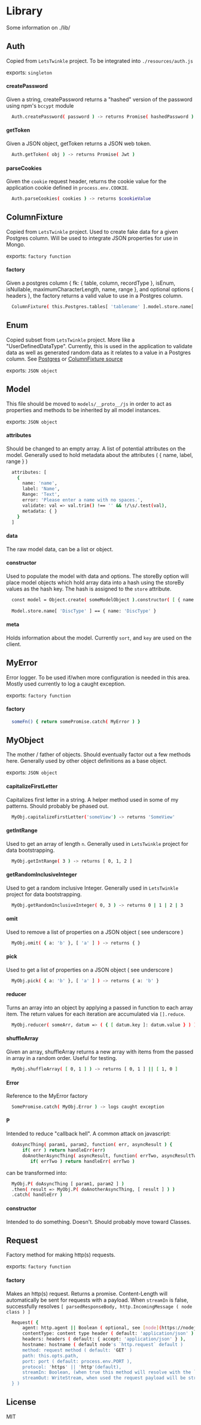 # Library

Some information on ./lib/

## Auth
  Copied from `LetsTwinkle` project.  To be integrated into `./resources/auth.js`
  
  exports: `singleton`
  
  #### createPassword
  Given a string, createPassword returns a "hashed" version of the password using npm's `bccypt` module
  ```sh
    Auth.createPassword( password ) -> returns Promise( hashedPassword )
  ```
  
  #### getToken
  Given a JSON object, getToken returns a JSON web token.
  ```sh
    Auth.getToken( obj ) -> returns Promise( Jwt )
  ```
  
  #### parseCookies
  Given the `cookie` request header, returns the cookie value for the application cookie defined in `process.env.COOKIE`.
  ```sh
    Auth.parseCookies( cookies ) -> returns $cookieValue
  ```
  
## ColumnFixture
  Copied from `LetsTwinkle` project.  Used to create fake data for a given Postgres column.  Will be used to integrate JSON properties for use in Mongo.
  
  exports: `factory function`
  
  #### factory
  Given a postgres column { fk: { table, column, recordType }, isEnum, isNullable, maximumCharacterLength, name, range }, and optional options { headers }, the factory returns a valid value to use in a Postgres column.
  ```sh
    ColumnFixture( this.Postgres.tables[ 'tablename' ].model.store.name[ 'columnname' ] ) -> returns Promise( value )
  ```
  
## Enum
  Copied subset from `LetsTwinkle` project.  More like a "UserDefinedDataType".  Currently, this is used in the application to validate data as well as generated random data as it relates to a value in a Postgres column.  See [Postgres](../dal/README.md) or [ColumnFixture source](./ColumnFixture.js)
  
  exports: `JSON object`
  
  ## Model
  This file should be moved to `models/__proto__/js` in order to act as properties and methods to be inherited by all model instances.
  
  exports: `JSON object`
  
  #### attributes
  Should be changed to an empty array.  A list of potential attributes on the model.  Generally used to hold metadata about the attributes ( { name, label, range } )
  ```sh
    attributes: [
      {
        name: 'name',
        label: 'Name',
        Range: 'Text',
        error: 'Please enter a name with no spaces.',
        validate: val => val.trim() !== '' && !/\s/.test(val),
        metadata: { }
      }
    ] 
  ```
  
  #### data
  The raw model data, can be a list or object.
  
  #### constructor
  Used to populate the model with data and options.  The storeBy option will place model objects which hold array data into a hash using the storeBy values as the hash key.  The hash is assigned to the `store` attribute.
  ```sh
    const model = Object.create( someModelObject ).constructor( [ { name: 'DiscType' } ], storeBy: [ 'name' ] )
    
    Model.store.name[ 'DiscType' ] == { name: 'DiscType' }
  ```
  
  #### meta
  Holds information about the model.  Currently `sort`, and `key` are used on the client.
  
## MyError
  Error logger.  To be used if/when more configuration is needed in this area.  Mostly used currently to log a caught exception.
  
  exports: `factory function`
  
  #### factory
  ```sh
    someFn() { return somePromise.catch( MyError ) }
  ```

## MyObject
  The mother / father of objects.  Should eventually factor out a few methods here.  Generally used by other object definitions as a base object.
  
  exports: `JSON object`
  
  #### capitalizeFirstLetter
  Capitalizes first letter in a string.  A helper method used in some of my patterns.  Should probably be phased out.
  ```sh
    MyObj.capitalizeFirstLetter('someView') -> returns 'SomeView'
  ```
 
 #### getIntRange
  Used to get an array of length `n`.  Generally used in `LetsTwinkle` project for data bootstrapping.
  ```sh
    MyObj.getIntRange( 3 ) -> returns [ 0, 1, 2 ]
  ```
  
  #### getRandomInclusiveInteger
  Used to get a random inclusive Integer.  Generally used in `LetsTwinkle` project for data bootstrapping.
  ```sh
    MyObj.getRandomInclusiveInteger( 0, 3 ) -> returns 0 | 1 | 2 | 3
  ```
 
 #### omit
  Used to remove a list of properties on a JSON object ( see underscore )
  ```sh
    MyObj.omit( { a: 'b' }, [ 'a' ] ) -> returns { }
  ```
  
  #### pick
  Used to get a list of properties on a JSON object ( see underscore )
  ```sh
    MyObj.pick( { a: 'b' }, [ 'a' ] ) -> returns { a: 'b' }
  ```

  #### reducer
  Turns an array into an object by applying a passed in function to each array item.  The return values for each iteration are accumulated via `[].reduce`.
  ```sh
    MyObj.reducer( someArr, datum => ( { [ datum.key ]: datum.value } ) ) -> returns SomeJsonObject
  ```
  
  #### shuffleArray
  Given an array, shuffleArray returns a new array with items from the passed in array in a random order.  Useful for testing.
  ```sh
    MyObj.shuffleArray( [ 0, 1 ] ) -> returns [ 0, 1 ] || [ 1, 0 ]
  ```
  #### Error
  Reference to the MyError factory
  ```sh
    SomePromise.catch( MyObj.Error ) -> logs caught exception
  ```
  
  #### P
  Intended to reduce "callback hell".  A common attack on javascript:
  ```sh
    doAsyncThing( param1, param2, function( err, asyncResult ) {
        if( err ) return handleErr(err)
        doAnotherAsyncThing( asyncResult, function( errTwo, asyncResultTwo ) {
           if( errTwo ) return handleErr( errTwo )
  ```
  can be transformed into:
  ```sh
    MyObj.P( doAsyncThing [ param1, param2 ] )
    .then( result => MyObj.P( doAnotherAsyncThing, [ result ] ) )
    .catch( handleErr )
  ```
  #### constructor
  Intended to do something.  Doesn't.  Should probably move toward Classes.

## Request
  Factory method for making http(s) requests.
  
  exports: `factory function`
  
  #### factory
  Makes an http(s) request.  Returns a promise.  Content-Length will automatically be sent for requests with a payload.  When `streamIn` is false, successfully resolves `[ parsedResponseBody, http.IncomingMessage ( node class ) ]`
  ```sh
    Request( {
        agent: http.agent || Boolean ( optional, see [node](https://nodejs.org/api/http.html#http_http_request_options_callback) documentation ),
        contentType: content type header ( default: 'application/json' )
        headers: headers ( default: { accept: 'application/json' } ),
        hostname: hostname ( default node's `http.request` default )
        method: request method ( default: 'GET' )
        path: this.opts.path,
        port: port ( default: process.env.PORT ),
        protocol: 'https' || 'http'(default),
        streamIn: Boolean, (when true this method will resolve with the `http.IncomingMessage` without doing any parsing.  Useful for streaming file responses,
        streamOut: WriteStream, when used the request payload will be streamed using the WriteStream.pipe method.  See [node](https://nodejs.org/api/stream.html#stream_writable_streams)
    } )
  ```


License
----
MIT

